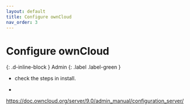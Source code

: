 ```yaml
---
layout: default
title: Configure ownCloud
nav_order: 3
---
```


# Configure ownCloud
{: .d-inline-block }
Admin
{: .label .label-green }


* check the steps in install.

*

https://doc.owncloud.org/server/9.0/admin_manual/configuration_server/
